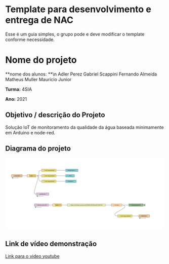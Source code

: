 # Template para desenvolvimento e entrega de NAC

Esse é um guia simples, o grupo pode e deve modificar o template conforme necessidade. 

# Nome do projeto

**nome dos alunos: **\n
Adler Perez
Gabriel Scappini
Fernando Almeida
Matheus Muller
Mauricio Junior

**Turma:**
4SIA

**Ano:**
2021

## Objetivo / descrição do Projeto

Solução IoT de monitoramento da qualidade da água baseada 
minimamente em Arduino e node-red.

## Diagrama do projeto

<img src="/nodered-flow.png" width="550">

## Link de vídeo demonstração

[Link para o video youtube](https://www.youtube.com/watch?v=xva71wynxS0)

